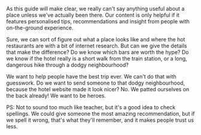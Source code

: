 As this guide will make clear, we really can't say anything useful about a place unless we've actually been there. Our content is only helpful if it features personalised tips, recommendations and insight from people with on-the-ground experience.

Sure, we can sort of figure out what a place looks like and where the hot restaurants are with a bit of internet research. But can we give the details that make the difference? Do we know which bars are worth the hype? Do we know if the hotel really is a short walk from the train station, or a long, dangerous hike through a dodgy neighbourhood?

We want to help people have the best trip ever. We can't do that with guesswork. Do we want to send someone to that dodgy neighbourhood, because the hotel website made it look nicer? No. We patted ourselves on the back already! We want to be heroes.

PS: Not to sound too much like teacher, but it's a good idea to check spellings. We could give someone the most amazing recommendation, but if we spell it wrong, that's what they'll remember, and it makes people trust us less.
